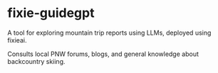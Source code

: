 # fixie-guidegpt
A tool for exploring mountain trip reports using LLMs, deployed using fixieai.

Consults local PNW forums, blogs, and general knowledge about backcountry skiing.
